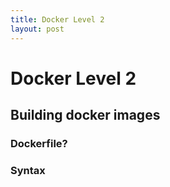 ```yaml
---
title: Docker Level 2
layout: post
---
```


# Docker Level 2

## Building docker images

### Dockerfile?

### Syntax
